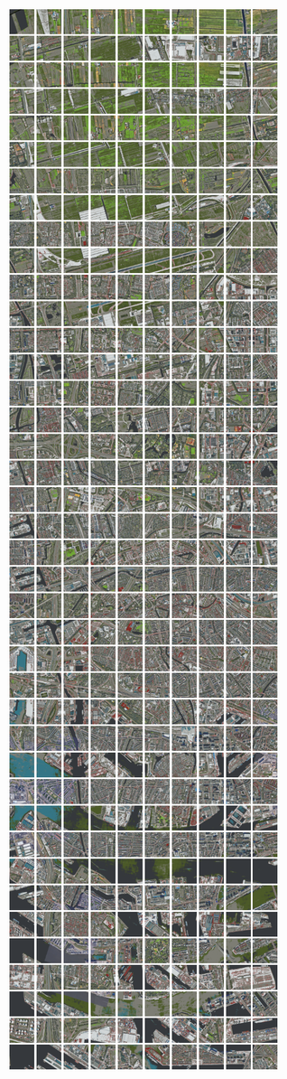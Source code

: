<html>
<div>
<img src="https://github.com/HakkaTjakka/NL_TILE_MAP/blob/main/18/608/-1046/r.6080.-10460.png" height="44" width="44">
<img src="https://github.com/HakkaTjakka/NL_TILE_MAP/blob/main/18/608/-1046/r.6081.-10460.png" height="44" width="44">
<img src="https://github.com/HakkaTjakka/NL_TILE_MAP/blob/main/18/608/-1046/r.6082.-10460.png" height="44" width="44">
<img src="https://github.com/HakkaTjakka/NL_TILE_MAP/blob/main/18/608/-1046/r.6083.-10460.png" height="44" width="44">
<img src="https://github.com/HakkaTjakka/NL_TILE_MAP/blob/main/18/608/-1046/r.6084.-10460.png" height="44" width="44">
<img src="https://github.com/HakkaTjakka/NL_TILE_MAP/blob/main/18/608/-1046/r.6085.-10460.png" height="44" width="44">
<img src="https://github.com/HakkaTjakka/NL_TILE_MAP/blob/main/18/608/-1046/r.6086.-10460.png" height="44" width="44">
<img src="https://github.com/HakkaTjakka/NL_TILE_MAP/blob/main/18/608/-1046/r.6087.-10460.png" height="44" width="44">
<img src="https://github.com/HakkaTjakka/NL_TILE_MAP/blob/main/18/608/-1046/r.6088.-10460.png" height="44" width="44">
<img src="https://github.com/HakkaTjakka/NL_TILE_MAP/blob/main/18/608/-1046/r.6089.-10460.png" height="44" width="44">
<img src="https://github.com/HakkaTjakka/NL_TILE_MAP/blob/main/18/609/-1046/r.6090.-10460.png" height="44" width="44">
<img src="https://github.com/HakkaTjakka/NL_TILE_MAP/blob/main/18/609/-1046/r.6091.-10460.png" height="44" width="44">
<img src="https://github.com/HakkaTjakka/NL_TILE_MAP/blob/main/18/609/-1046/r.6092.-10460.png" height="44" width="44">
<img src="https://github.com/HakkaTjakka/NL_TILE_MAP/blob/main/18/609/-1046/r.6093.-10460.png" height="44" width="44">
<img src="https://github.com/HakkaTjakka/NL_TILE_MAP/blob/main/18/609/-1046/r.6094.-10460.png" height="44" width="44">
<img src="https://github.com/HakkaTjakka/NL_TILE_MAP/blob/main/18/609/-1046/r.6095.-10460.png" height="44" width="44">
<img src="https://github.com/HakkaTjakka/NL_TILE_MAP/blob/main/18/609/-1046/r.6096.-10460.png" height="44" width="44">
<img src="https://github.com/HakkaTjakka/NL_TILE_MAP/blob/main/18/609/-1046/r.6097.-10460.png" height="44" width="44">
<img src="https://github.com/HakkaTjakka/NL_TILE_MAP/blob/main/18/609/-1046/r.6098.-10460.png" height="44" width="44">
<img src="https://github.com/HakkaTjakka/NL_TILE_MAP/blob/main/18/609/-1046/r.6099.-10460.png" height="44" width="44">
<br>
<img src="https://github.com/HakkaTjakka/NL_TILE_MAP/blob/main/18/608/-1046/r.6080.-10459.png" height="44" width="44">
<img src="https://github.com/HakkaTjakka/NL_TILE_MAP/blob/main/18/608/-1046/r.6081.-10459.png" height="44" width="44">
<img src="https://github.com/HakkaTjakka/NL_TILE_MAP/blob/main/18/608/-1046/r.6082.-10459.png" height="44" width="44">
<img src="https://github.com/HakkaTjakka/NL_TILE_MAP/blob/main/18/608/-1046/r.6083.-10459.png" height="44" width="44">
<img src="https://github.com/HakkaTjakka/NL_TILE_MAP/blob/main/18/608/-1046/r.6084.-10459.png" height="44" width="44">
<img src="https://github.com/HakkaTjakka/NL_TILE_MAP/blob/main/18/608/-1046/r.6085.-10459.png" height="44" width="44">
<img src="https://github.com/HakkaTjakka/NL_TILE_MAP/blob/main/18/608/-1046/r.6086.-10459.png" height="44" width="44">
<img src="https://github.com/HakkaTjakka/NL_TILE_MAP/blob/main/18/608/-1046/r.6087.-10459.png" height="44" width="44">
<img src="https://github.com/HakkaTjakka/NL_TILE_MAP/blob/main/18/608/-1046/r.6088.-10459.png" height="44" width="44">
<img src="https://github.com/HakkaTjakka/NL_TILE_MAP/blob/main/18/608/-1046/r.6089.-10459.png" height="44" width="44">
<img src="https://github.com/HakkaTjakka/NL_TILE_MAP/blob/main/18/609/-1046/r.6090.-10459.png" height="44" width="44">
<img src="https://github.com/HakkaTjakka/NL_TILE_MAP/blob/main/18/609/-1046/r.6091.-10459.png" height="44" width="44">
<img src="https://github.com/HakkaTjakka/NL_TILE_MAP/blob/main/18/609/-1046/r.6092.-10459.png" height="44" width="44">
<img src="https://github.com/HakkaTjakka/NL_TILE_MAP/blob/main/18/609/-1046/r.6093.-10459.png" height="44" width="44">
<img src="https://github.com/HakkaTjakka/NL_TILE_MAP/blob/main/18/609/-1046/r.6094.-10459.png" height="44" width="44">
<img src="https://github.com/HakkaTjakka/NL_TILE_MAP/blob/main/18/609/-1046/r.6095.-10459.png" height="44" width="44">
<img src="https://github.com/HakkaTjakka/NL_TILE_MAP/blob/main/18/609/-1046/r.6096.-10459.png" height="44" width="44">
<img src="https://github.com/HakkaTjakka/NL_TILE_MAP/blob/main/18/609/-1046/r.6097.-10459.png" height="44" width="44">
<img src="https://github.com/HakkaTjakka/NL_TILE_MAP/blob/main/18/609/-1046/r.6098.-10459.png" height="44" width="44">
<img src="https://github.com/HakkaTjakka/NL_TILE_MAP/blob/main/18/609/-1046/r.6099.-10459.png" height="44" width="44">
<br>
<img src="https://github.com/HakkaTjakka/NL_TILE_MAP/blob/main/18/608/-1046/r.6080.-10458.png" height="44" width="44">
<img src="https://github.com/HakkaTjakka/NL_TILE_MAP/blob/main/18/608/-1046/r.6081.-10458.png" height="44" width="44">
<img src="https://github.com/HakkaTjakka/NL_TILE_MAP/blob/main/18/608/-1046/r.6082.-10458.png" height="44" width="44">
<img src="https://github.com/HakkaTjakka/NL_TILE_MAP/blob/main/18/608/-1046/r.6083.-10458.png" height="44" width="44">
<img src="https://github.com/HakkaTjakka/NL_TILE_MAP/blob/main/18/608/-1046/r.6084.-10458.png" height="44" width="44">
<img src="https://github.com/HakkaTjakka/NL_TILE_MAP/blob/main/18/608/-1046/r.6085.-10458.png" height="44" width="44">
<img src="https://github.com/HakkaTjakka/NL_TILE_MAP/blob/main/18/608/-1046/r.6086.-10458.png" height="44" width="44">
<img src="https://github.com/HakkaTjakka/NL_TILE_MAP/blob/main/18/608/-1046/r.6087.-10458.png" height="44" width="44">
<img src="https://github.com/HakkaTjakka/NL_TILE_MAP/blob/main/18/608/-1046/r.6088.-10458.png" height="44" width="44">
<img src="https://github.com/HakkaTjakka/NL_TILE_MAP/blob/main/18/608/-1046/r.6089.-10458.png" height="44" width="44">
<img src="https://github.com/HakkaTjakka/NL_TILE_MAP/blob/main/18/609/-1046/r.6090.-10458.png" height="44" width="44">
<img src="https://github.com/HakkaTjakka/NL_TILE_MAP/blob/main/18/609/-1046/r.6091.-10458.png" height="44" width="44">
<img src="https://github.com/HakkaTjakka/NL_TILE_MAP/blob/main/18/609/-1046/r.6092.-10458.png" height="44" width="44">
<img src="https://github.com/HakkaTjakka/NL_TILE_MAP/blob/main/18/609/-1046/r.6093.-10458.png" height="44" width="44">
<img src="https://github.com/HakkaTjakka/NL_TILE_MAP/blob/main/18/609/-1046/r.6094.-10458.png" height="44" width="44">
<img src="https://github.com/HakkaTjakka/NL_TILE_MAP/blob/main/18/609/-1046/r.6095.-10458.png" height="44" width="44">
<img src="https://github.com/HakkaTjakka/NL_TILE_MAP/blob/main/18/609/-1046/r.6096.-10458.png" height="44" width="44">
<img src="https://github.com/HakkaTjakka/NL_TILE_MAP/blob/main/18/609/-1046/r.6097.-10458.png" height="44" width="44">
<img src="https://github.com/HakkaTjakka/NL_TILE_MAP/blob/main/18/609/-1046/r.6098.-10458.png" height="44" width="44">
<img src="https://github.com/HakkaTjakka/NL_TILE_MAP/blob/main/18/609/-1046/r.6099.-10458.png" height="44" width="44">
<br>
<img src="https://github.com/HakkaTjakka/NL_TILE_MAP/blob/main/18/608/-1046/r.6080.-10457.png" height="44" width="44">
<img src="https://github.com/HakkaTjakka/NL_TILE_MAP/blob/main/18/608/-1046/r.6081.-10457.png" height="44" width="44">
<img src="https://github.com/HakkaTjakka/NL_TILE_MAP/blob/main/18/608/-1046/r.6082.-10457.png" height="44" width="44">
<img src="https://github.com/HakkaTjakka/NL_TILE_MAP/blob/main/18/608/-1046/r.6083.-10457.png" height="44" width="44">
<img src="https://github.com/HakkaTjakka/NL_TILE_MAP/blob/main/18/608/-1046/r.6084.-10457.png" height="44" width="44">
<img src="https://github.com/HakkaTjakka/NL_TILE_MAP/blob/main/18/608/-1046/r.6085.-10457.png" height="44" width="44">
<img src="https://github.com/HakkaTjakka/NL_TILE_MAP/blob/main/18/608/-1046/r.6086.-10457.png" height="44" width="44">
<img src="https://github.com/HakkaTjakka/NL_TILE_MAP/blob/main/18/608/-1046/r.6087.-10457.png" height="44" width="44">
<img src="https://github.com/HakkaTjakka/NL_TILE_MAP/blob/main/18/608/-1046/r.6088.-10457.png" height="44" width="44">
<img src="https://github.com/HakkaTjakka/NL_TILE_MAP/blob/main/18/608/-1046/r.6089.-10457.png" height="44" width="44">
<img src="https://github.com/HakkaTjakka/NL_TILE_MAP/blob/main/18/609/-1046/r.6090.-10457.png" height="44" width="44">
<img src="https://github.com/HakkaTjakka/NL_TILE_MAP/blob/main/18/609/-1046/r.6091.-10457.png" height="44" width="44">
<img src="https://github.com/HakkaTjakka/NL_TILE_MAP/blob/main/18/609/-1046/r.6092.-10457.png" height="44" width="44">
<img src="https://github.com/HakkaTjakka/NL_TILE_MAP/blob/main/18/609/-1046/r.6093.-10457.png" height="44" width="44">
<img src="https://github.com/HakkaTjakka/NL_TILE_MAP/blob/main/18/609/-1046/r.6094.-10457.png" height="44" width="44">
<img src="https://github.com/HakkaTjakka/NL_TILE_MAP/blob/main/18/609/-1046/r.6095.-10457.png" height="44" width="44">
<img src="https://github.com/HakkaTjakka/NL_TILE_MAP/blob/main/18/609/-1046/r.6096.-10457.png" height="44" width="44">
<img src="https://github.com/HakkaTjakka/NL_TILE_MAP/blob/main/18/609/-1046/r.6097.-10457.png" height="44" width="44">
<img src="https://github.com/HakkaTjakka/NL_TILE_MAP/blob/main/18/609/-1046/r.6098.-10457.png" height="44" width="44">
<img src="https://github.com/HakkaTjakka/NL_TILE_MAP/blob/main/18/609/-1046/r.6099.-10457.png" height="44" width="44">
<br>
<img src="https://github.com/HakkaTjakka/NL_TILE_MAP/blob/main/18/608/-1046/r.6080.-10456.png" height="44" width="44">
<img src="https://github.com/HakkaTjakka/NL_TILE_MAP/blob/main/18/608/-1046/r.6081.-10456.png" height="44" width="44">
<img src="https://github.com/HakkaTjakka/NL_TILE_MAP/blob/main/18/608/-1046/r.6082.-10456.png" height="44" width="44">
<img src="https://github.com/HakkaTjakka/NL_TILE_MAP/blob/main/18/608/-1046/r.6083.-10456.png" height="44" width="44">
<img src="https://github.com/HakkaTjakka/NL_TILE_MAP/blob/main/18/608/-1046/r.6084.-10456.png" height="44" width="44">
<img src="https://github.com/HakkaTjakka/NL_TILE_MAP/blob/main/18/608/-1046/r.6085.-10456.png" height="44" width="44">
<img src="https://github.com/HakkaTjakka/NL_TILE_MAP/blob/main/18/608/-1046/r.6086.-10456.png" height="44" width="44">
<img src="https://github.com/HakkaTjakka/NL_TILE_MAP/blob/main/18/608/-1046/r.6087.-10456.png" height="44" width="44">
<img src="https://github.com/HakkaTjakka/NL_TILE_MAP/blob/main/18/608/-1046/r.6088.-10456.png" height="44" width="44">
<img src="https://github.com/HakkaTjakka/NL_TILE_MAP/blob/main/18/608/-1046/r.6089.-10456.png" height="44" width="44">
<img src="https://github.com/HakkaTjakka/NL_TILE_MAP/blob/main/18/609/-1046/r.6090.-10456.png" height="44" width="44">
<img src="https://github.com/HakkaTjakka/NL_TILE_MAP/blob/main/18/609/-1046/r.6091.-10456.png" height="44" width="44">
<img src="https://github.com/HakkaTjakka/NL_TILE_MAP/blob/main/18/609/-1046/r.6092.-10456.png" height="44" width="44">
<img src="https://github.com/HakkaTjakka/NL_TILE_MAP/blob/main/18/609/-1046/r.6093.-10456.png" height="44" width="44">
<img src="https://github.com/HakkaTjakka/NL_TILE_MAP/blob/main/18/609/-1046/r.6094.-10456.png" height="44" width="44">
<img src="https://github.com/HakkaTjakka/NL_TILE_MAP/blob/main/18/609/-1046/r.6095.-10456.png" height="44" width="44">
<img src="https://github.com/HakkaTjakka/NL_TILE_MAP/blob/main/18/609/-1046/r.6096.-10456.png" height="44" width="44">
<img src="https://github.com/HakkaTjakka/NL_TILE_MAP/blob/main/18/609/-1046/r.6097.-10456.png" height="44" width="44">
<img src="https://github.com/HakkaTjakka/NL_TILE_MAP/blob/main/18/609/-1046/r.6098.-10456.png" height="44" width="44">
<img src="https://github.com/HakkaTjakka/NL_TILE_MAP/blob/main/18/609/-1046/r.6099.-10456.png" height="44" width="44">
<br>
<img src="https://github.com/HakkaTjakka/NL_TILE_MAP/blob/main/18/608/-1046/r.6080.-10455.png" height="44" width="44">
<img src="https://github.com/HakkaTjakka/NL_TILE_MAP/blob/main/18/608/-1046/r.6081.-10455.png" height="44" width="44">
<img src="https://github.com/HakkaTjakka/NL_TILE_MAP/blob/main/18/608/-1046/r.6082.-10455.png" height="44" width="44">
<img src="https://github.com/HakkaTjakka/NL_TILE_MAP/blob/main/18/608/-1046/r.6083.-10455.png" height="44" width="44">
<img src="https://github.com/HakkaTjakka/NL_TILE_MAP/blob/main/18/608/-1046/r.6084.-10455.png" height="44" width="44">
<img src="https://github.com/HakkaTjakka/NL_TILE_MAP/blob/main/18/608/-1046/r.6085.-10455.png" height="44" width="44">
<img src="https://github.com/HakkaTjakka/NL_TILE_MAP/blob/main/18/608/-1046/r.6086.-10455.png" height="44" width="44">
<img src="https://github.com/HakkaTjakka/NL_TILE_MAP/blob/main/18/608/-1046/r.6087.-10455.png" height="44" width="44">
<img src="https://github.com/HakkaTjakka/NL_TILE_MAP/blob/main/18/608/-1046/r.6088.-10455.png" height="44" width="44">
<img src="https://github.com/HakkaTjakka/NL_TILE_MAP/blob/main/18/608/-1046/r.6089.-10455.png" height="44" width="44">
<img src="https://github.com/HakkaTjakka/NL_TILE_MAP/blob/main/18/609/-1046/r.6090.-10455.png" height="44" width="44">
<img src="https://github.com/HakkaTjakka/NL_TILE_MAP/blob/main/18/609/-1046/r.6091.-10455.png" height="44" width="44">
<img src="https://github.com/HakkaTjakka/NL_TILE_MAP/blob/main/18/609/-1046/r.6092.-10455.png" height="44" width="44">
<img src="https://github.com/HakkaTjakka/NL_TILE_MAP/blob/main/18/609/-1046/r.6093.-10455.png" height="44" width="44">
<img src="https://github.com/HakkaTjakka/NL_TILE_MAP/blob/main/18/609/-1046/r.6094.-10455.png" height="44" width="44">
<img src="https://github.com/HakkaTjakka/NL_TILE_MAP/blob/main/18/609/-1046/r.6095.-10455.png" height="44" width="44">
<img src="https://github.com/HakkaTjakka/NL_TILE_MAP/blob/main/18/609/-1046/r.6096.-10455.png" height="44" width="44">
<img src="https://github.com/HakkaTjakka/NL_TILE_MAP/blob/main/18/609/-1046/r.6097.-10455.png" height="44" width="44">
<img src="https://github.com/HakkaTjakka/NL_TILE_MAP/blob/main/18/609/-1046/r.6098.-10455.png" height="44" width="44">
<img src="https://github.com/HakkaTjakka/NL_TILE_MAP/blob/main/18/609/-1046/r.6099.-10455.png" height="44" width="44">
<br>
<img src="https://github.com/HakkaTjakka/NL_TILE_MAP/blob/main/18/608/-1046/r.6080.-10454.png" height="44" width="44">
<img src="https://github.com/HakkaTjakka/NL_TILE_MAP/blob/main/18/608/-1046/r.6081.-10454.png" height="44" width="44">
<img src="https://github.com/HakkaTjakka/NL_TILE_MAP/blob/main/18/608/-1046/r.6082.-10454.png" height="44" width="44">
<img src="https://github.com/HakkaTjakka/NL_TILE_MAP/blob/main/18/608/-1046/r.6083.-10454.png" height="44" width="44">
<img src="https://github.com/HakkaTjakka/NL_TILE_MAP/blob/main/18/608/-1046/r.6084.-10454.png" height="44" width="44">
<img src="https://github.com/HakkaTjakka/NL_TILE_MAP/blob/main/18/608/-1046/r.6085.-10454.png" height="44" width="44">
<img src="https://github.com/HakkaTjakka/NL_TILE_MAP/blob/main/18/608/-1046/r.6086.-10454.png" height="44" width="44">
<img src="https://github.com/HakkaTjakka/NL_TILE_MAP/blob/main/18/608/-1046/r.6087.-10454.png" height="44" width="44">
<img src="https://github.com/HakkaTjakka/NL_TILE_MAP/blob/main/18/608/-1046/r.6088.-10454.png" height="44" width="44">
<img src="https://github.com/HakkaTjakka/NL_TILE_MAP/blob/main/18/608/-1046/r.6089.-10454.png" height="44" width="44">
<img src="https://github.com/HakkaTjakka/NL_TILE_MAP/blob/main/18/609/-1046/r.6090.-10454.png" height="44" width="44">
<img src="https://github.com/HakkaTjakka/NL_TILE_MAP/blob/main/18/609/-1046/r.6091.-10454.png" height="44" width="44">
<img src="https://github.com/HakkaTjakka/NL_TILE_MAP/blob/main/18/609/-1046/r.6092.-10454.png" height="44" width="44">
<img src="https://github.com/HakkaTjakka/NL_TILE_MAP/blob/main/18/609/-1046/r.6093.-10454.png" height="44" width="44">
<img src="https://github.com/HakkaTjakka/NL_TILE_MAP/blob/main/18/609/-1046/r.6094.-10454.png" height="44" width="44">
<img src="https://github.com/HakkaTjakka/NL_TILE_MAP/blob/main/18/609/-1046/r.6095.-10454.png" height="44" width="44">
<img src="https://github.com/HakkaTjakka/NL_TILE_MAP/blob/main/18/609/-1046/r.6096.-10454.png" height="44" width="44">
<img src="https://github.com/HakkaTjakka/NL_TILE_MAP/blob/main/18/609/-1046/r.6097.-10454.png" height="44" width="44">
<img src="https://github.com/HakkaTjakka/NL_TILE_MAP/blob/main/18/609/-1046/r.6098.-10454.png" height="44" width="44">
<img src="https://github.com/HakkaTjakka/NL_TILE_MAP/blob/main/18/609/-1046/r.6099.-10454.png" height="44" width="44">
<br>
<img src="https://github.com/HakkaTjakka/NL_TILE_MAP/blob/main/18/608/-1046/r.6080.-10453.png" height="44" width="44">
<img src="https://github.com/HakkaTjakka/NL_TILE_MAP/blob/main/18/608/-1046/r.6081.-10453.png" height="44" width="44">
<img src="https://github.com/HakkaTjakka/NL_TILE_MAP/blob/main/18/608/-1046/r.6082.-10453.png" height="44" width="44">
<img src="https://github.com/HakkaTjakka/NL_TILE_MAP/blob/main/18/608/-1046/r.6083.-10453.png" height="44" width="44">
<img src="https://github.com/HakkaTjakka/NL_TILE_MAP/blob/main/18/608/-1046/r.6084.-10453.png" height="44" width="44">
<img src="https://github.com/HakkaTjakka/NL_TILE_MAP/blob/main/18/608/-1046/r.6085.-10453.png" height="44" width="44">
<img src="https://github.com/HakkaTjakka/NL_TILE_MAP/blob/main/18/608/-1046/r.6086.-10453.png" height="44" width="44">
<img src="https://github.com/HakkaTjakka/NL_TILE_MAP/blob/main/18/608/-1046/r.6087.-10453.png" height="44" width="44">
<img src="https://github.com/HakkaTjakka/NL_TILE_MAP/blob/main/18/608/-1046/r.6088.-10453.png" height="44" width="44">
<img src="https://github.com/HakkaTjakka/NL_TILE_MAP/blob/main/18/608/-1046/r.6089.-10453.png" height="44" width="44">
<img src="https://github.com/HakkaTjakka/NL_TILE_MAP/blob/main/18/609/-1046/r.6090.-10453.png" height="44" width="44">
<img src="https://github.com/HakkaTjakka/NL_TILE_MAP/blob/main/18/609/-1046/r.6091.-10453.png" height="44" width="44">
<img src="https://github.com/HakkaTjakka/NL_TILE_MAP/blob/main/18/609/-1046/r.6092.-10453.png" height="44" width="44">
<img src="https://github.com/HakkaTjakka/NL_TILE_MAP/blob/main/18/609/-1046/r.6093.-10453.png" height="44" width="44">
<img src="https://github.com/HakkaTjakka/NL_TILE_MAP/blob/main/18/609/-1046/r.6094.-10453.png" height="44" width="44">
<img src="https://github.com/HakkaTjakka/NL_TILE_MAP/blob/main/18/609/-1046/r.6095.-10453.png" height="44" width="44">
<img src="https://github.com/HakkaTjakka/NL_TILE_MAP/blob/main/18/609/-1046/r.6096.-10453.png" height="44" width="44">
<img src="https://github.com/HakkaTjakka/NL_TILE_MAP/blob/main/18/609/-1046/r.6097.-10453.png" height="44" width="44">
<img src="https://github.com/HakkaTjakka/NL_TILE_MAP/blob/main/18/609/-1046/r.6098.-10453.png" height="44" width="44">
<img src="https://github.com/HakkaTjakka/NL_TILE_MAP/blob/main/18/609/-1046/r.6099.-10453.png" height="44" width="44">
<br>
<img src="https://github.com/HakkaTjakka/NL_TILE_MAP/blob/main/18/608/-1046/r.6080.-10452.png" height="44" width="44">
<img src="https://github.com/HakkaTjakka/NL_TILE_MAP/blob/main/18/608/-1046/r.6081.-10452.png" height="44" width="44">
<img src="https://github.com/HakkaTjakka/NL_TILE_MAP/blob/main/18/608/-1046/r.6082.-10452.png" height="44" width="44">
<img src="https://github.com/HakkaTjakka/NL_TILE_MAP/blob/main/18/608/-1046/r.6083.-10452.png" height="44" width="44">
<img src="https://github.com/HakkaTjakka/NL_TILE_MAP/blob/main/18/608/-1046/r.6084.-10452.png" height="44" width="44">
<img src="https://github.com/HakkaTjakka/NL_TILE_MAP/blob/main/18/608/-1046/r.6085.-10452.png" height="44" width="44">
<img src="https://github.com/HakkaTjakka/NL_TILE_MAP/blob/main/18/608/-1046/r.6086.-10452.png" height="44" width="44">
<img src="https://github.com/HakkaTjakka/NL_TILE_MAP/blob/main/18/608/-1046/r.6087.-10452.png" height="44" width="44">
<img src="https://github.com/HakkaTjakka/NL_TILE_MAP/blob/main/18/608/-1046/r.6088.-10452.png" height="44" width="44">
<img src="https://github.com/HakkaTjakka/NL_TILE_MAP/blob/main/18/608/-1046/r.6089.-10452.png" height="44" width="44">
<img src="https://github.com/HakkaTjakka/NL_TILE_MAP/blob/main/18/609/-1046/r.6090.-10452.png" height="44" width="44">
<img src="https://github.com/HakkaTjakka/NL_TILE_MAP/blob/main/18/609/-1046/r.6091.-10452.png" height="44" width="44">
<img src="https://github.com/HakkaTjakka/NL_TILE_MAP/blob/main/18/609/-1046/r.6092.-10452.png" height="44" width="44">
<img src="https://github.com/HakkaTjakka/NL_TILE_MAP/blob/main/18/609/-1046/r.6093.-10452.png" height="44" width="44">
<img src="https://github.com/HakkaTjakka/NL_TILE_MAP/blob/main/18/609/-1046/r.6094.-10452.png" height="44" width="44">
<img src="https://github.com/HakkaTjakka/NL_TILE_MAP/blob/main/18/609/-1046/r.6095.-10452.png" height="44" width="44">
<img src="https://github.com/HakkaTjakka/NL_TILE_MAP/blob/main/18/609/-1046/r.6096.-10452.png" height="44" width="44">
<img src="https://github.com/HakkaTjakka/NL_TILE_MAP/blob/main/18/609/-1046/r.6097.-10452.png" height="44" width="44">
<img src="https://github.com/HakkaTjakka/NL_TILE_MAP/blob/main/18/609/-1046/r.6098.-10452.png" height="44" width="44">
<img src="https://github.com/HakkaTjakka/NL_TILE_MAP/blob/main/18/609/-1046/r.6099.-10452.png" height="44" width="44">
<br>
<img src="https://github.com/HakkaTjakka/NL_TILE_MAP/blob/main/18/608/-1046/r.6080.-10451.png" height="44" width="44">
<img src="https://github.com/HakkaTjakka/NL_TILE_MAP/blob/main/18/608/-1046/r.6081.-10451.png" height="44" width="44">
<img src="https://github.com/HakkaTjakka/NL_TILE_MAP/blob/main/18/608/-1046/r.6082.-10451.png" height="44" width="44">
<img src="https://github.com/HakkaTjakka/NL_TILE_MAP/blob/main/18/608/-1046/r.6083.-10451.png" height="44" width="44">
<img src="https://github.com/HakkaTjakka/NL_TILE_MAP/blob/main/18/608/-1046/r.6084.-10451.png" height="44" width="44">
<img src="https://github.com/HakkaTjakka/NL_TILE_MAP/blob/main/18/608/-1046/r.6085.-10451.png" height="44" width="44">
<img src="https://github.com/HakkaTjakka/NL_TILE_MAP/blob/main/18/608/-1046/r.6086.-10451.png" height="44" width="44">
<img src="https://github.com/HakkaTjakka/NL_TILE_MAP/blob/main/18/608/-1046/r.6087.-10451.png" height="44" width="44">
<img src="https://github.com/HakkaTjakka/NL_TILE_MAP/blob/main/18/608/-1046/r.6088.-10451.png" height="44" width="44">
<img src="https://github.com/HakkaTjakka/NL_TILE_MAP/blob/main/18/608/-1046/r.6089.-10451.png" height="44" width="44">
<img src="https://github.com/HakkaTjakka/NL_TILE_MAP/blob/main/18/609/-1046/r.6090.-10451.png" height="44" width="44">
<img src="https://github.com/HakkaTjakka/NL_TILE_MAP/blob/main/18/609/-1046/r.6091.-10451.png" height="44" width="44">
<img src="https://github.com/HakkaTjakka/NL_TILE_MAP/blob/main/18/609/-1046/r.6092.-10451.png" height="44" width="44">
<img src="https://github.com/HakkaTjakka/NL_TILE_MAP/blob/main/18/609/-1046/r.6093.-10451.png" height="44" width="44">
<img src="https://github.com/HakkaTjakka/NL_TILE_MAP/blob/main/18/609/-1046/r.6094.-10451.png" height="44" width="44">
<img src="https://github.com/HakkaTjakka/NL_TILE_MAP/blob/main/18/609/-1046/r.6095.-10451.png" height="44" width="44">
<img src="https://github.com/HakkaTjakka/NL_TILE_MAP/blob/main/18/609/-1046/r.6096.-10451.png" height="44" width="44">
<img src="https://github.com/HakkaTjakka/NL_TILE_MAP/blob/main/18/609/-1046/r.6097.-10451.png" height="44" width="44">
<img src="https://github.com/HakkaTjakka/NL_TILE_MAP/blob/main/18/609/-1046/r.6098.-10451.png" height="44" width="44">
<img src="https://github.com/HakkaTjakka/NL_TILE_MAP/blob/main/18/609/-1046/r.6099.-10451.png" height="44" width="44">
<br>
<img src="https://github.com/HakkaTjakka/NL_TILE_MAP/blob/main/18/608/-1045/r.6080.-10450.png" height="44" width="44">
<img src="https://github.com/HakkaTjakka/NL_TILE_MAP/blob/main/18/608/-1045/r.6081.-10450.png" height="44" width="44">
<img src="https://github.com/HakkaTjakka/NL_TILE_MAP/blob/main/18/608/-1045/r.6082.-10450.png" height="44" width="44">
<img src="https://github.com/HakkaTjakka/NL_TILE_MAP/blob/main/18/608/-1045/r.6083.-10450.png" height="44" width="44">
<img src="https://github.com/HakkaTjakka/NL_TILE_MAP/blob/main/18/608/-1045/r.6084.-10450.png" height="44" width="44">
<img src="https://github.com/HakkaTjakka/NL_TILE_MAP/blob/main/18/608/-1045/r.6085.-10450.png" height="44" width="44">
<img src="https://github.com/HakkaTjakka/NL_TILE_MAP/blob/main/18/608/-1045/r.6086.-10450.png" height="44" width="44">
<img src="https://github.com/HakkaTjakka/NL_TILE_MAP/blob/main/18/608/-1045/r.6087.-10450.png" height="44" width="44">
<img src="https://github.com/HakkaTjakka/NL_TILE_MAP/blob/main/18/608/-1045/r.6088.-10450.png" height="44" width="44">
<img src="https://github.com/HakkaTjakka/NL_TILE_MAP/blob/main/18/608/-1045/r.6089.-10450.png" height="44" width="44">
<img src="https://github.com/HakkaTjakka/NL_TILE_MAP/blob/main/18/609/-1045/r.6090.-10450.png" height="44" width="44">
<img src="https://github.com/HakkaTjakka/NL_TILE_MAP/blob/main/18/609/-1045/r.6091.-10450.png" height="44" width="44">
<img src="https://github.com/HakkaTjakka/NL_TILE_MAP/blob/main/18/609/-1045/r.6092.-10450.png" height="44" width="44">
<img src="https://github.com/HakkaTjakka/NL_TILE_MAP/blob/main/18/609/-1045/r.6093.-10450.png" height="44" width="44">
<img src="https://github.com/HakkaTjakka/NL_TILE_MAP/blob/main/18/609/-1045/r.6094.-10450.png" height="44" width="44">
<img src="https://github.com/HakkaTjakka/NL_TILE_MAP/blob/main/18/609/-1045/r.6095.-10450.png" height="44" width="44">
<img src="https://github.com/HakkaTjakka/NL_TILE_MAP/blob/main/18/609/-1045/r.6096.-10450.png" height="44" width="44">
<img src="https://github.com/HakkaTjakka/NL_TILE_MAP/blob/main/18/609/-1045/r.6097.-10450.png" height="44" width="44">
<img src="https://github.com/HakkaTjakka/NL_TILE_MAP/blob/main/18/609/-1045/r.6098.-10450.png" height="44" width="44">
<img src="https://github.com/HakkaTjakka/NL_TILE_MAP/blob/main/18/609/-1045/r.6099.-10450.png" height="44" width="44">
<br>
<img src="https://github.com/HakkaTjakka/NL_TILE_MAP/blob/main/18/608/-1045/r.6080.-10449.png" height="44" width="44">
<img src="https://github.com/HakkaTjakka/NL_TILE_MAP/blob/main/18/608/-1045/r.6081.-10449.png" height="44" width="44">
<img src="https://github.com/HakkaTjakka/NL_TILE_MAP/blob/main/18/608/-1045/r.6082.-10449.png" height="44" width="44">
<img src="https://github.com/HakkaTjakka/NL_TILE_MAP/blob/main/18/608/-1045/r.6083.-10449.png" height="44" width="44">
<img src="https://github.com/HakkaTjakka/NL_TILE_MAP/blob/main/18/608/-1045/r.6084.-10449.png" height="44" width="44">
<img src="https://github.com/HakkaTjakka/NL_TILE_MAP/blob/main/18/608/-1045/r.6085.-10449.png" height="44" width="44">
<img src="https://github.com/HakkaTjakka/NL_TILE_MAP/blob/main/18/608/-1045/r.6086.-10449.png" height="44" width="44">
<img src="https://github.com/HakkaTjakka/NL_TILE_MAP/blob/main/18/608/-1045/r.6087.-10449.png" height="44" width="44">
<img src="https://github.com/HakkaTjakka/NL_TILE_MAP/blob/main/18/608/-1045/r.6088.-10449.png" height="44" width="44">
<img src="https://github.com/HakkaTjakka/NL_TILE_MAP/blob/main/18/608/-1045/r.6089.-10449.png" height="44" width="44">
<img src="https://github.com/HakkaTjakka/NL_TILE_MAP/blob/main/18/609/-1045/r.6090.-10449.png" height="44" width="44">
<img src="https://github.com/HakkaTjakka/NL_TILE_MAP/blob/main/18/609/-1045/r.6091.-10449.png" height="44" width="44">
<img src="https://github.com/HakkaTjakka/NL_TILE_MAP/blob/main/18/609/-1045/r.6092.-10449.png" height="44" width="44">
<img src="https://github.com/HakkaTjakka/NL_TILE_MAP/blob/main/18/609/-1045/r.6093.-10449.png" height="44" width="44">
<img src="https://github.com/HakkaTjakka/NL_TILE_MAP/blob/main/18/609/-1045/r.6094.-10449.png" height="44" width="44">
<img src="https://github.com/HakkaTjakka/NL_TILE_MAP/blob/main/18/609/-1045/r.6095.-10449.png" height="44" width="44">
<img src="https://github.com/HakkaTjakka/NL_TILE_MAP/blob/main/18/609/-1045/r.6096.-10449.png" height="44" width="44">
<img src="https://github.com/HakkaTjakka/NL_TILE_MAP/blob/main/18/609/-1045/r.6097.-10449.png" height="44" width="44">
<img src="https://github.com/HakkaTjakka/NL_TILE_MAP/blob/main/18/609/-1045/r.6098.-10449.png" height="44" width="44">
<img src="https://github.com/HakkaTjakka/NL_TILE_MAP/blob/main/18/609/-1045/r.6099.-10449.png" height="44" width="44">
<br>
<img src="https://github.com/HakkaTjakka/NL_TILE_MAP/blob/main/18/608/-1045/r.6080.-10448.png" height="44" width="44">
<img src="https://github.com/HakkaTjakka/NL_TILE_MAP/blob/main/18/608/-1045/r.6081.-10448.png" height="44" width="44">
<img src="https://github.com/HakkaTjakka/NL_TILE_MAP/blob/main/18/608/-1045/r.6082.-10448.png" height="44" width="44">
<img src="https://github.com/HakkaTjakka/NL_TILE_MAP/blob/main/18/608/-1045/r.6083.-10448.png" height="44" width="44">
<img src="https://github.com/HakkaTjakka/NL_TILE_MAP/blob/main/18/608/-1045/r.6084.-10448.png" height="44" width="44">
<img src="https://github.com/HakkaTjakka/NL_TILE_MAP/blob/main/18/608/-1045/r.6085.-10448.png" height="44" width="44">
<img src="https://github.com/HakkaTjakka/NL_TILE_MAP/blob/main/18/608/-1045/r.6086.-10448.png" height="44" width="44">
<img src="https://github.com/HakkaTjakka/NL_TILE_MAP/blob/main/18/608/-1045/r.6087.-10448.png" height="44" width="44">
<img src="https://github.com/HakkaTjakka/NL_TILE_MAP/blob/main/18/608/-1045/r.6088.-10448.png" height="44" width="44">
<img src="https://github.com/HakkaTjakka/NL_TILE_MAP/blob/main/18/608/-1045/r.6089.-10448.png" height="44" width="44">
<img src="https://github.com/HakkaTjakka/NL_TILE_MAP/blob/main/18/609/-1045/r.6090.-10448.png" height="44" width="44">
<img src="https://github.com/HakkaTjakka/NL_TILE_MAP/blob/main/18/609/-1045/r.6091.-10448.png" height="44" width="44">
<img src="https://github.com/HakkaTjakka/NL_TILE_MAP/blob/main/18/609/-1045/r.6092.-10448.png" height="44" width="44">
<img src="https://github.com/HakkaTjakka/NL_TILE_MAP/blob/main/18/609/-1045/r.6093.-10448.png" height="44" width="44">
<img src="https://github.com/HakkaTjakka/NL_TILE_MAP/blob/main/18/609/-1045/r.6094.-10448.png" height="44" width="44">
<img src="https://github.com/HakkaTjakka/NL_TILE_MAP/blob/main/18/609/-1045/r.6095.-10448.png" height="44" width="44">
<img src="https://github.com/HakkaTjakka/NL_TILE_MAP/blob/main/18/609/-1045/r.6096.-10448.png" height="44" width="44">
<img src="https://github.com/HakkaTjakka/NL_TILE_MAP/blob/main/18/609/-1045/r.6097.-10448.png" height="44" width="44">
<img src="https://github.com/HakkaTjakka/NL_TILE_MAP/blob/main/18/609/-1045/r.6098.-10448.png" height="44" width="44">
<img src="https://github.com/HakkaTjakka/NL_TILE_MAP/blob/main/18/609/-1045/r.6099.-10448.png" height="44" width="44">
<br>
<img src="https://github.com/HakkaTjakka/NL_TILE_MAP/blob/main/18/608/-1045/r.6080.-10447.png" height="44" width="44">
<img src="https://github.com/HakkaTjakka/NL_TILE_MAP/blob/main/18/608/-1045/r.6081.-10447.png" height="44" width="44">
<img src="https://github.com/HakkaTjakka/NL_TILE_MAP/blob/main/18/608/-1045/r.6082.-10447.png" height="44" width="44">
<img src="https://github.com/HakkaTjakka/NL_TILE_MAP/blob/main/18/608/-1045/r.6083.-10447.png" height="44" width="44">
<img src="https://github.com/HakkaTjakka/NL_TILE_MAP/blob/main/18/608/-1045/r.6084.-10447.png" height="44" width="44">
<img src="https://github.com/HakkaTjakka/NL_TILE_MAP/blob/main/18/608/-1045/r.6085.-10447.png" height="44" width="44">
<img src="https://github.com/HakkaTjakka/NL_TILE_MAP/blob/main/18/608/-1045/r.6086.-10447.png" height="44" width="44">
<img src="https://github.com/HakkaTjakka/NL_TILE_MAP/blob/main/18/608/-1045/r.6087.-10447.png" height="44" width="44">
<img src="https://github.com/HakkaTjakka/NL_TILE_MAP/blob/main/18/608/-1045/r.6088.-10447.png" height="44" width="44">
<img src="https://github.com/HakkaTjakka/NL_TILE_MAP/blob/main/18/608/-1045/r.6089.-10447.png" height="44" width="44">
<img src="https://github.com/HakkaTjakka/NL_TILE_MAP/blob/main/18/609/-1045/r.6090.-10447.png" height="44" width="44">
<img src="https://github.com/HakkaTjakka/NL_TILE_MAP/blob/main/18/609/-1045/r.6091.-10447.png" height="44" width="44">
<img src="https://github.com/HakkaTjakka/NL_TILE_MAP/blob/main/18/609/-1045/r.6092.-10447.png" height="44" width="44">
<img src="https://github.com/HakkaTjakka/NL_TILE_MAP/blob/main/18/609/-1045/r.6093.-10447.png" height="44" width="44">
<img src="https://github.com/HakkaTjakka/NL_TILE_MAP/blob/main/18/609/-1045/r.6094.-10447.png" height="44" width="44">
<img src="https://github.com/HakkaTjakka/NL_TILE_MAP/blob/main/18/609/-1045/r.6095.-10447.png" height="44" width="44">
<img src="https://github.com/HakkaTjakka/NL_TILE_MAP/blob/main/18/609/-1045/r.6096.-10447.png" height="44" width="44">
<img src="https://github.com/HakkaTjakka/NL_TILE_MAP/blob/main/18/609/-1045/r.6097.-10447.png" height="44" width="44">
<img src="https://github.com/HakkaTjakka/NL_TILE_MAP/blob/main/18/609/-1045/r.6098.-10447.png" height="44" width="44">
<img src="https://github.com/HakkaTjakka/NL_TILE_MAP/blob/main/18/609/-1045/r.6099.-10447.png" height="44" width="44">
<br>
<img src="https://github.com/HakkaTjakka/NL_TILE_MAP/blob/main/18/608/-1045/r.6080.-10446.png" height="44" width="44">
<img src="https://github.com/HakkaTjakka/NL_TILE_MAP/blob/main/18/608/-1045/r.6081.-10446.png" height="44" width="44">
<img src="https://github.com/HakkaTjakka/NL_TILE_MAP/blob/main/18/608/-1045/r.6082.-10446.png" height="44" width="44">
<img src="https://github.com/HakkaTjakka/NL_TILE_MAP/blob/main/18/608/-1045/r.6083.-10446.png" height="44" width="44">
<img src="https://github.com/HakkaTjakka/NL_TILE_MAP/blob/main/18/608/-1045/r.6084.-10446.png" height="44" width="44">
<img src="https://github.com/HakkaTjakka/NL_TILE_MAP/blob/main/18/608/-1045/r.6085.-10446.png" height="44" width="44">
<img src="https://github.com/HakkaTjakka/NL_TILE_MAP/blob/main/18/608/-1045/r.6086.-10446.png" height="44" width="44">
<img src="https://github.com/HakkaTjakka/NL_TILE_MAP/blob/main/18/608/-1045/r.6087.-10446.png" height="44" width="44">
<img src="https://github.com/HakkaTjakka/NL_TILE_MAP/blob/main/18/608/-1045/r.6088.-10446.png" height="44" width="44">
<img src="https://github.com/HakkaTjakka/NL_TILE_MAP/blob/main/18/608/-1045/r.6089.-10446.png" height="44" width="44">
<img src="https://github.com/HakkaTjakka/NL_TILE_MAP/blob/main/18/609/-1045/r.6090.-10446.png" height="44" width="44">
<img src="https://github.com/HakkaTjakka/NL_TILE_MAP/blob/main/18/609/-1045/r.6091.-10446.png" height="44" width="44">
<img src="https://github.com/HakkaTjakka/NL_TILE_MAP/blob/main/18/609/-1045/r.6092.-10446.png" height="44" width="44">
<img src="https://github.com/HakkaTjakka/NL_TILE_MAP/blob/main/18/609/-1045/r.6093.-10446.png" height="44" width="44">
<img src="https://github.com/HakkaTjakka/NL_TILE_MAP/blob/main/18/609/-1045/r.6094.-10446.png" height="44" width="44">
<img src="https://github.com/HakkaTjakka/NL_TILE_MAP/blob/main/18/609/-1045/r.6095.-10446.png" height="44" width="44">
<img src="https://github.com/HakkaTjakka/NL_TILE_MAP/blob/main/18/609/-1045/r.6096.-10446.png" height="44" width="44">
<img src="https://github.com/HakkaTjakka/NL_TILE_MAP/blob/main/18/609/-1045/r.6097.-10446.png" height="44" width="44">
<img src="https://github.com/HakkaTjakka/NL_TILE_MAP/blob/main/18/609/-1045/r.6098.-10446.png" height="44" width="44">
<img src="https://github.com/HakkaTjakka/NL_TILE_MAP/blob/main/18/609/-1045/r.6099.-10446.png" height="44" width="44">
<br>
<img src="https://github.com/HakkaTjakka/NL_TILE_MAP/blob/main/18/608/-1045/r.6080.-10445.png" height="44" width="44">
<img src="https://github.com/HakkaTjakka/NL_TILE_MAP/blob/main/18/608/-1045/r.6081.-10445.png" height="44" width="44">
<img src="https://github.com/HakkaTjakka/NL_TILE_MAP/blob/main/18/608/-1045/r.6082.-10445.png" height="44" width="44">
<img src="https://github.com/HakkaTjakka/NL_TILE_MAP/blob/main/18/608/-1045/r.6083.-10445.png" height="44" width="44">
<img src="https://github.com/HakkaTjakka/NL_TILE_MAP/blob/main/18/608/-1045/r.6084.-10445.png" height="44" width="44">
<img src="https://github.com/HakkaTjakka/NL_TILE_MAP/blob/main/18/608/-1045/r.6085.-10445.png" height="44" width="44">
<img src="https://github.com/HakkaTjakka/NL_TILE_MAP/blob/main/18/608/-1045/r.6086.-10445.png" height="44" width="44">
<img src="https://github.com/HakkaTjakka/NL_TILE_MAP/blob/main/18/608/-1045/r.6087.-10445.png" height="44" width="44">
<img src="https://github.com/HakkaTjakka/NL_TILE_MAP/blob/main/18/608/-1045/r.6088.-10445.png" height="44" width="44">
<img src="https://github.com/HakkaTjakka/NL_TILE_MAP/blob/main/18/608/-1045/r.6089.-10445.png" height="44" width="44">
<img src="https://github.com/HakkaTjakka/NL_TILE_MAP/blob/main/18/609/-1045/r.6090.-10445.png" height="44" width="44">
<img src="https://github.com/HakkaTjakka/NL_TILE_MAP/blob/main/18/609/-1045/r.6091.-10445.png" height="44" width="44">
<img src="https://github.com/HakkaTjakka/NL_TILE_MAP/blob/main/18/609/-1045/r.6092.-10445.png" height="44" width="44">
<img src="https://github.com/HakkaTjakka/NL_TILE_MAP/blob/main/18/609/-1045/r.6093.-10445.png" height="44" width="44">
<img src="https://github.com/HakkaTjakka/NL_TILE_MAP/blob/main/18/609/-1045/r.6094.-10445.png" height="44" width="44">
<img src="https://github.com/HakkaTjakka/NL_TILE_MAP/blob/main/18/609/-1045/r.6095.-10445.png" height="44" width="44">
<img src="https://github.com/HakkaTjakka/NL_TILE_MAP/blob/main/18/609/-1045/r.6096.-10445.png" height="44" width="44">
<img src="https://github.com/HakkaTjakka/NL_TILE_MAP/blob/main/18/609/-1045/r.6097.-10445.png" height="44" width="44">
<img src="https://github.com/HakkaTjakka/NL_TILE_MAP/blob/main/18/609/-1045/r.6098.-10445.png" height="44" width="44">
<img src="https://github.com/HakkaTjakka/NL_TILE_MAP/blob/main/18/609/-1045/r.6099.-10445.png" height="44" width="44">
<br>
<img src="https://github.com/HakkaTjakka/NL_TILE_MAP/blob/main/18/608/-1045/r.6080.-10444.png" height="44" width="44">
<img src="https://github.com/HakkaTjakka/NL_TILE_MAP/blob/main/18/608/-1045/r.6081.-10444.png" height="44" width="44">
<img src="https://github.com/HakkaTjakka/NL_TILE_MAP/blob/main/18/608/-1045/r.6082.-10444.png" height="44" width="44">
<img src="https://github.com/HakkaTjakka/NL_TILE_MAP/blob/main/18/608/-1045/r.6083.-10444.png" height="44" width="44">
<img src="https://github.com/HakkaTjakka/NL_TILE_MAP/blob/main/18/608/-1045/r.6084.-10444.png" height="44" width="44">
<img src="https://github.com/HakkaTjakka/NL_TILE_MAP/blob/main/18/608/-1045/r.6085.-10444.png" height="44" width="44">
<img src="https://github.com/HakkaTjakka/NL_TILE_MAP/blob/main/18/608/-1045/r.6086.-10444.png" height="44" width="44">
<img src="https://github.com/HakkaTjakka/NL_TILE_MAP/blob/main/18/608/-1045/r.6087.-10444.png" height="44" width="44">
<img src="https://github.com/HakkaTjakka/NL_TILE_MAP/blob/main/18/608/-1045/r.6088.-10444.png" height="44" width="44">
<img src="https://github.com/HakkaTjakka/NL_TILE_MAP/blob/main/18/608/-1045/r.6089.-10444.png" height="44" width="44">
<img src="https://github.com/HakkaTjakka/NL_TILE_MAP/blob/main/18/609/-1045/r.6090.-10444.png" height="44" width="44">
<img src="https://github.com/HakkaTjakka/NL_TILE_MAP/blob/main/18/609/-1045/r.6091.-10444.png" height="44" width="44">
<img src="https://github.com/HakkaTjakka/NL_TILE_MAP/blob/main/18/609/-1045/r.6092.-10444.png" height="44" width="44">
<img src="https://github.com/HakkaTjakka/NL_TILE_MAP/blob/main/18/609/-1045/r.6093.-10444.png" height="44" width="44">
<img src="https://github.com/HakkaTjakka/NL_TILE_MAP/blob/main/18/609/-1045/r.6094.-10444.png" height="44" width="44">
<img src="https://github.com/HakkaTjakka/NL_TILE_MAP/blob/main/18/609/-1045/r.6095.-10444.png" height="44" width="44">
<img src="https://github.com/HakkaTjakka/NL_TILE_MAP/blob/main/18/609/-1045/r.6096.-10444.png" height="44" width="44">
<img src="https://github.com/HakkaTjakka/NL_TILE_MAP/blob/main/18/609/-1045/r.6097.-10444.png" height="44" width="44">
<img src="https://github.com/HakkaTjakka/NL_TILE_MAP/blob/main/18/609/-1045/r.6098.-10444.png" height="44" width="44">
<img src="https://github.com/HakkaTjakka/NL_TILE_MAP/blob/main/18/609/-1045/r.6099.-10444.png" height="44" width="44">
<br>
<img src="https://github.com/HakkaTjakka/NL_TILE_MAP/blob/main/18/608/-1045/r.6080.-10443.png" height="44" width="44">
<img src="https://github.com/HakkaTjakka/NL_TILE_MAP/blob/main/18/608/-1045/r.6081.-10443.png" height="44" width="44">
<img src="https://github.com/HakkaTjakka/NL_TILE_MAP/blob/main/18/608/-1045/r.6082.-10443.png" height="44" width="44">
<img src="https://github.com/HakkaTjakka/NL_TILE_MAP/blob/main/18/608/-1045/r.6083.-10443.png" height="44" width="44">
<img src="https://github.com/HakkaTjakka/NL_TILE_MAP/blob/main/18/608/-1045/r.6084.-10443.png" height="44" width="44">
<img src="https://github.com/HakkaTjakka/NL_TILE_MAP/blob/main/18/608/-1045/r.6085.-10443.png" height="44" width="44">
<img src="https://github.com/HakkaTjakka/NL_TILE_MAP/blob/main/18/608/-1045/r.6086.-10443.png" height="44" width="44">
<img src="https://github.com/HakkaTjakka/NL_TILE_MAP/blob/main/18/608/-1045/r.6087.-10443.png" height="44" width="44">
<img src="https://github.com/HakkaTjakka/NL_TILE_MAP/blob/main/18/608/-1045/r.6088.-10443.png" height="44" width="44">
<img src="https://github.com/HakkaTjakka/NL_TILE_MAP/blob/main/18/608/-1045/r.6089.-10443.png" height="44" width="44">
<img src="https://github.com/HakkaTjakka/NL_TILE_MAP/blob/main/18/609/-1045/r.6090.-10443.png" height="44" width="44">
<img src="https://github.com/HakkaTjakka/NL_TILE_MAP/blob/main/18/609/-1045/r.6091.-10443.png" height="44" width="44">
<img src="https://github.com/HakkaTjakka/NL_TILE_MAP/blob/main/18/609/-1045/r.6092.-10443.png" height="44" width="44">
<img src="https://github.com/HakkaTjakka/NL_TILE_MAP/blob/main/18/609/-1045/r.6093.-10443.png" height="44" width="44">
<img src="https://github.com/HakkaTjakka/NL_TILE_MAP/blob/main/18/609/-1045/r.6094.-10443.png" height="44" width="44">
<img src="https://github.com/HakkaTjakka/NL_TILE_MAP/blob/main/18/609/-1045/r.6095.-10443.png" height="44" width="44">
<img src="https://github.com/HakkaTjakka/NL_TILE_MAP/blob/main/18/609/-1045/r.6096.-10443.png" height="44" width="44">
<img src="https://github.com/HakkaTjakka/NL_TILE_MAP/blob/main/18/609/-1045/r.6097.-10443.png" height="44" width="44">
<img src="https://github.com/HakkaTjakka/NL_TILE_MAP/blob/main/18/609/-1045/r.6098.-10443.png" height="44" width="44">
<img src="https://github.com/HakkaTjakka/NL_TILE_MAP/blob/main/18/609/-1045/r.6099.-10443.png" height="44" width="44">
<br>
<img src="https://github.com/HakkaTjakka/NL_TILE_MAP/blob/main/18/608/-1045/r.6080.-10442.png" height="44" width="44">
<img src="https://github.com/HakkaTjakka/NL_TILE_MAP/blob/main/18/608/-1045/r.6081.-10442.png" height="44" width="44">
<img src="https://github.com/HakkaTjakka/NL_TILE_MAP/blob/main/18/608/-1045/r.6082.-10442.png" height="44" width="44">
<img src="https://github.com/HakkaTjakka/NL_TILE_MAP/blob/main/18/608/-1045/r.6083.-10442.png" height="44" width="44">
<img src="https://github.com/HakkaTjakka/NL_TILE_MAP/blob/main/18/608/-1045/r.6084.-10442.png" height="44" width="44">
<img src="https://github.com/HakkaTjakka/NL_TILE_MAP/blob/main/18/608/-1045/r.6085.-10442.png" height="44" width="44">
<img src="https://github.com/HakkaTjakka/NL_TILE_MAP/blob/main/18/608/-1045/r.6086.-10442.png" height="44" width="44">
<img src="https://github.com/HakkaTjakka/NL_TILE_MAP/blob/main/18/608/-1045/r.6087.-10442.png" height="44" width="44">
<img src="https://github.com/HakkaTjakka/NL_TILE_MAP/blob/main/18/608/-1045/r.6088.-10442.png" height="44" width="44">
<img src="https://github.com/HakkaTjakka/NL_TILE_MAP/blob/main/18/608/-1045/r.6089.-10442.png" height="44" width="44">
<img src="https://github.com/HakkaTjakka/NL_TILE_MAP/blob/main/18/609/-1045/r.6090.-10442.png" height="44" width="44">
<img src="https://github.com/HakkaTjakka/NL_TILE_MAP/blob/main/18/609/-1045/r.6091.-10442.png" height="44" width="44">
<img src="https://github.com/HakkaTjakka/NL_TILE_MAP/blob/main/18/609/-1045/r.6092.-10442.png" height="44" width="44">
<img src="https://github.com/HakkaTjakka/NL_TILE_MAP/blob/main/18/609/-1045/r.6093.-10442.png" height="44" width="44">
<img src="https://github.com/HakkaTjakka/NL_TILE_MAP/blob/main/18/609/-1045/r.6094.-10442.png" height="44" width="44">
<img src="https://github.com/HakkaTjakka/NL_TILE_MAP/blob/main/18/609/-1045/r.6095.-10442.png" height="44" width="44">
<img src="https://github.com/HakkaTjakka/NL_TILE_MAP/blob/main/18/609/-1045/r.6096.-10442.png" height="44" width="44">
<img src="https://github.com/HakkaTjakka/NL_TILE_MAP/blob/main/18/609/-1045/r.6097.-10442.png" height="44" width="44">
<img src="https://github.com/HakkaTjakka/NL_TILE_MAP/blob/main/18/609/-1045/r.6098.-10442.png" height="44" width="44">
<img src="https://github.com/HakkaTjakka/NL_TILE_MAP/blob/main/18/609/-1045/r.6099.-10442.png" height="44" width="44">
<br>
<img src="https://github.com/HakkaTjakka/NL_TILE_MAP/blob/main/18/608/-1045/r.6080.-10441.png" height="44" width="44">
<img src="https://github.com/HakkaTjakka/NL_TILE_MAP/blob/main/18/608/-1045/r.6081.-10441.png" height="44" width="44">
<img src="https://github.com/HakkaTjakka/NL_TILE_MAP/blob/main/18/608/-1045/r.6082.-10441.png" height="44" width="44">
<img src="https://github.com/HakkaTjakka/NL_TILE_MAP/blob/main/18/608/-1045/r.6083.-10441.png" height="44" width="44">
<img src="https://github.com/HakkaTjakka/NL_TILE_MAP/blob/main/18/608/-1045/r.6084.-10441.png" height="44" width="44">
<img src="https://github.com/HakkaTjakka/NL_TILE_MAP/blob/main/18/608/-1045/r.6085.-10441.png" height="44" width="44">
<img src="https://github.com/HakkaTjakka/NL_TILE_MAP/blob/main/18/608/-1045/r.6086.-10441.png" height="44" width="44">
<img src="https://github.com/HakkaTjakka/NL_TILE_MAP/blob/main/18/608/-1045/r.6087.-10441.png" height="44" width="44">
<img src="https://github.com/HakkaTjakka/NL_TILE_MAP/blob/main/18/608/-1045/r.6088.-10441.png" height="44" width="44">
<img src="https://github.com/HakkaTjakka/NL_TILE_MAP/blob/main/18/608/-1045/r.6089.-10441.png" height="44" width="44">
<img src="https://github.com/HakkaTjakka/NL_TILE_MAP/blob/main/18/609/-1045/r.6090.-10441.png" height="44" width="44">
<img src="https://github.com/HakkaTjakka/NL_TILE_MAP/blob/main/18/609/-1045/r.6091.-10441.png" height="44" width="44">
<img src="https://github.com/HakkaTjakka/NL_TILE_MAP/blob/main/18/609/-1045/r.6092.-10441.png" height="44" width="44">
<img src="https://github.com/HakkaTjakka/NL_TILE_MAP/blob/main/18/609/-1045/r.6093.-10441.png" height="44" width="44">
<img src="https://github.com/HakkaTjakka/NL_TILE_MAP/blob/main/18/609/-1045/r.6094.-10441.png" height="44" width="44">
<img src="https://github.com/HakkaTjakka/NL_TILE_MAP/blob/main/18/609/-1045/r.6095.-10441.png" height="44" width="44">
<img src="https://github.com/HakkaTjakka/NL_TILE_MAP/blob/main/18/609/-1045/r.6096.-10441.png" height="44" width="44">
<img src="https://github.com/HakkaTjakka/NL_TILE_MAP/blob/main/18/609/-1045/r.6097.-10441.png" height="44" width="44">
<img src="https://github.com/HakkaTjakka/NL_TILE_MAP/blob/main/18/609/-1045/r.6098.-10441.png" height="44" width="44">
<img src="https://github.com/HakkaTjakka/NL_TILE_MAP/blob/main/18/609/-1045/r.6099.-10441.png" height="44" width="44">
<br>
</div>
</html>
